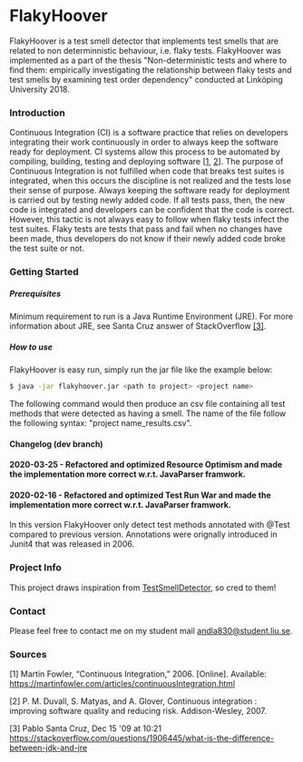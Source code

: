 # FlakyHoover

FlakyHoover is a test smell detector that implements test smells that are related to non determinnistic behaviour, i.e. flaky tests. FlakyHoover was implemented as a part of the thesis "Non-deterministic tests and where to find them: empirically investigating the relationship between flaky tests and test smells by examining test order dependency" conducted at Linköping University 2018.

### Introduction
Continuous Integration (CI) is a software practice that relies on developers integrating their work continuously in order to always keep the software ready for deployment. CI systems allow this process to be automated by compiling, building, testing and deploying software [[1](https://martinfowler.com/articles/continuousIntegration.html), [2](https://www.amazon.com/Continuous-Integration-Improving-Software-Reducing/dp/0321336380)]. The purpose of Continuous Integration is not fulfilled when code that breaks test suites is integrated, when this occurs the discipline is not realized and the tests lose their sense of purpose. Always keeping the software ready for deployment is carried out by testing newly added code. If all tests pass, then, the new code is integrated and developers can be confident that the code is correct. However, this tactic is not always easy to follow when flaky tests infect the test suites. Flaky tests are tests that pass and fail when no changes have been made, thus developers do not know if their newly added code broke the test suite or not. 

### Getting Started

##### Prerequisites
Minimum requirement to run is a Java Runtime Environment (JRE). For more information about JRE, see Santa Cruz answer of StackOverflow [[3]](https://stackoverflow.com/questions/1906445/what-is-the-difference-between-jdk-and-jre).

##### How to use
FlakyHoover is easy run, simply run the jar file like the example below:
```Bash
$ java -jar flakyhoover.jar <path to project> <project name> 
```
The following command would then produce an csv file containing all test methods that were detected as having a smell. The name of the file follow the following syntax: "project name_results.csv".

#### Changelog (dev branch)

#### 2020-03-25 - Refactored and optimized Resource Optimism and made the implementation more correct w.r.t. JavaParser framwork. 

#### 2020-02-16 - Refactored and optimized Test Run War and made the implementation more correct w.r.t. JavaParser framwork.

In this version FlakyHoover only detect test methods annotated with @Test compared to previous version. Annotations were orignally introduced in Junit4 that was released in 2006. 

### Project Info

This project draws inspiration from [TestSmellDetector](https://github.com/TestSmells/TestSmellDetector), so cred to them! 

### Contact

Please feel free to contact me on my student mail andla830@student.liu.se.

### Sources
[1] Martin Fowler, “Continuous Integration,” 2006. [Online]. Available:
https://martinfowler.com/articles/continuousIntegration.html

[2] P. M. Duvall, S. Matyas, and A. Glover, Continuous integration : improving
software quality and reducing risk. Addison-Wesley, 2007.

[3] Pablo Santa Cruz, Dec 15 '09 at 10:21 
https://stackoverflow.com/questions/1906445/what-is-the-difference-between-jdk-and-jre
